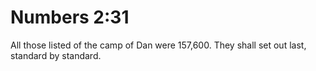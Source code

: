# Numbers 2:31

All those listed of the camp of Dan were 157,600. They shall set out last, standard by standard.
